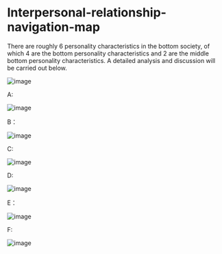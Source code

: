 # Interpersonal-relationship-navigation-map

There are roughly 6 personality characteristics in the bottom society, of which 4 are the bottom personality characteristics and 2 are the middle bottom personality characteristics. A detailed analysis and discussion will be carried out below.

![image](https://user-images.githubusercontent.com/17419617/147376658-a9e65578-f14f-4a0d-a045-9493a04a2360.png)


A:

![image](https://user-images.githubusercontent.com/17419617/147376496-42e121d2-9583-41c9-afab-20bb77f5b894.png)

B：

![image](https://user-images.githubusercontent.com/17419617/147376498-90558aae-91fd-4803-99df-f00dcdb43f2d.png)

C:

![image](https://user-images.githubusercontent.com/17419617/147376499-d72eb751-a235-4fd6-9903-804c59b451f9.png)

D:

![image](https://user-images.githubusercontent.com/17419617/147376502-5d9e4c8c-1a85-45ca-8e8b-53240328e471.png)

E：

![image](https://user-images.githubusercontent.com/17419617/147376525-6207468b-3bde-4588-b0b2-49d5df8aa2a2.png)


F:

![image](https://user-images.githubusercontent.com/17419617/147376527-e792798b-958b-4507-a8fd-863eac6ea298.png)

